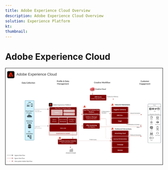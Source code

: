 ```yaml
---
title: Adobe Experience Cloud Overview
description: Adobe Experience Cloud Overview
solution: Experience Platform
kt: 
thumbnail: 
---
```


# Adobe Experience Cloud

<img src="assets/AEC.svg" alt="Experience Cloud" style="border:1px solid black"/>